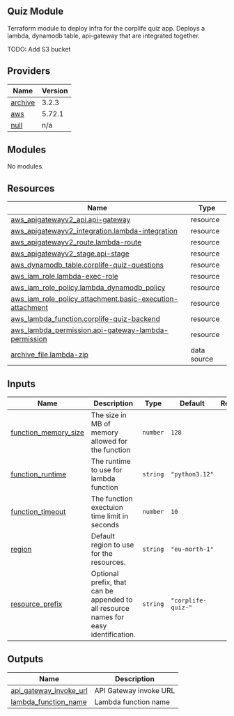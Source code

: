 <!-- BEGIN_TF_DOCS -->
## Quiz Module

Terraform module to deploy infra for the corplife quiz app. Deploys a lambda, dynamodb table, api-gateway that are integrated together.

TODO: Add S3 bucket

## Providers

| Name | Version |
|------|---------|
| <a name="provider_archive"></a> [archive](#provider\_archive) | 3.2.3 |
| <a name="provider_aws"></a> [aws](#provider\_aws) | 5.72.1 |
| <a name="provider_null"></a> [null](#provider\_null) | n/a |

## Modules

No modules.

## Resources

| Name | Type |
|------|------|
| [aws_apigatewayv2_api.api-gateway](https://registry.terraform.io/providers/hashicorp/aws/latest/docs/resources/apigatewayv2_api) | resource |
| [aws_apigatewayv2_integration.lambda-integration](https://registry.terraform.io/providers/hashicorp/aws/latest/docs/resources/apigatewayv2_integration) | resource |
| [aws_apigatewayv2_route.lambda-route](https://registry.terraform.io/providers/hashicorp/aws/latest/docs/resources/apigatewayv2_route) | resource |
| [aws_apigatewayv2_stage.api-stage](https://registry.terraform.io/providers/hashicorp/aws/latest/docs/resources/apigatewayv2_stage) | resource |
| [aws_dynamodb_table.corplife-quiz-questions](https://registry.terraform.io/providers/hashicorp/aws/latest/docs/resources/dynamodb_table) | resource |
| [aws_iam_role.lambda-exec-role](https://registry.terraform.io/providers/hashicorp/aws/latest/docs/resources/iam_role) | resource |
| [aws_iam_role_policy.lambda_dynamodb_policy](https://registry.terraform.io/providers/hashicorp/aws/latest/docs/resources/iam_role_policy) | resource |
| [aws_iam_role_policy_attachment.basic-execution-attachment](https://registry.terraform.io/providers/hashicorp/aws/latest/docs/resources/iam_role_policy_attachment) | resource |
| [aws_lambda_function.corplife-quiz-backend](https://registry.terraform.io/providers/hashicorp/aws/latest/docs/resources/lambda_function) | resource |
| [aws_lambda_permission.api-gateway-lambda-permission](https://registry.terraform.io/providers/hashicorp/aws/latest/docs/resources/lambda_permission) | resource |
| [archive_file.lambda-zip](https://registry.terraform.io/providers/hashicorp/archive/latest/docs/data-sources/file) | data source |

## Inputs

| Name | Description | Type | Default | Required |
|------|-------------|------|---------|:--------:|
| <a name="input_function_memory_size"></a> [function\_memory\_size](#input\_function\_memory\_size) | The size in MB of memory allowed for the function | `number` | `128` | no |
| <a name="input_function_runtime"></a> [function\_runtime](#input\_function\_runtime) | The runtime to use for lambda function | `string` | `"python3.12"` | no |
| <a name="input_function_timeout"></a> [function\_timeout](#input\_function\_timeout) | The function exectuion time limit in seconds | `number` | `10` | no |
| <a name="input_region"></a> [region](#input\_region) | Default region to use for the resources. | `string` | `"eu-north-1"` | no |
| <a name="input_resource_prefix"></a> [resource\_prefix](#input\_resource\_prefix) | Optional prefix, that can be appended to all resource names for easy identification. | `string` | `"corplife-quiz-"` | no |

## Outputs

| Name | Description |
|------|-------------|
| <a name="output_api_gateway_invoke_url"></a> [api\_gateway\_invoke\_url](#output\_api\_gateway\_invoke\_url) | API Gateway invoke URL |
| <a name="output_lambda_function_name"></a> [lambda\_function\_name](#output\_lambda\_function\_name) | Lambda function name |
<!-- END_TF_DOCS -->